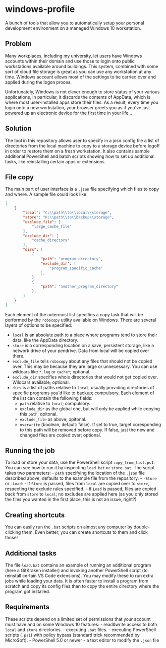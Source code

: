 # windows-profile
A bunch of tools that allow you to automatically setup your personal development environment on a managed Windows 10 workstation.

## Problem
Many workplaces, including my university, let users have Windows accounts within their domain and use those to login onto public workstations available around buildings. This system, combined with some sort of cloud file storage is great as you can use any workstation at any time. Windows account allows most of the settings to be carried over and applied during the logon proces.

Unfortunately, Windows is not clever enough to store status of your various applications, in particular, it discards the contents of AppData, which is where most user-installed apps store their files. As a result, every time you login onto a new workstation, your browser greets you as if you've just powered up an electronic device for the first time in your life...

## Solution
The tool in this repository allows user to specify in a josn config file a list of directories from the local machine to copy to a storage device before logoff in order to restore them on a fresh workstation. It also contains sample additional PowerShell and batch scripts showing how to set up additional tasks, like reinstalling certain apps or extensions.

## File copy
The main part of user interface is a `.json` file specifying which files to copy and where. A sample file could look like:
```json
[
    {
        "local": "C:\\path\\to\\local\\storage",
        "store": "H:\\path\\to\\backup\\storage",
        "exclude_file": [
            "large_cache_file"
        ],
        "exclude_dir": [
            "cache_directory"
        ],
        "dirs": [
            {
                "path": "program_directory",
                "exclude_dir": [
                    "program_specific_cache"
                ],
            }
            {
                "path": "another_program_directory"
            },
        ]
    }
]
```
Each element of the outermost list specifies a copy task that will be performed by the `robocopy` utility available on Windows. There are several layers of options to be specified:
  - `local` is an absolute path to a place where programs tend to store their data, like the AppData directory.
  - `store` is a corresponding location on a save, persistent storage, like a network drive of your pendrive. Data from local will be copied over there.
  - `exclude_file` tells `robocopy` about any files that should not be copied over. This may be because they are large or unnecessary. You can use wildcars like `*.log` or `cache*`; optional.
  - `exclude_dir` specifies whole directories that would not get copied over. Wildcars available; optional.
  - `dirs` is a list of paths relative to `local`, usually providing directories of specific programs you'd like to backup; compulsory. Each element of the list can contain the following fields:
      - `path` relative to `local`; compulsory.
      - `exclude_dir` as the global one, but will only be applied while copying this `path`; opitonal.
      - `exclude_file` as above; opitonal.
      - `overwrite` (boolean, default: false). If set to true, target coresponding to this path will be removed before copy. If false, just the new and changed files are copied over; optional.

## Running the job
To load or store your data, use the PowerShell script `copy_from_list.ps1`. You can see how to run it by inspecting `load.bat` or `store.bat`.
The script takes two parameters:
    - `path` specifying the location of the `.json` file described above, defaults to the example file from the repository.
    - `-Store` or `-Load`:
        - if `Store` is passed, files from `local` are copied over to `store`, respecting the exclude rules specified.
        - if `Load` is passed, files are copied back from `store` to `local`; no excludes are applied here (as you only stored the files you wanted in the first place, this is not an issue, right?)

## Creating shortcuts
You can easily run the `.bat` scripts on almost any computer by double-clicking them. Even better, you can create shortcuts to them and click those!

## Additional tasks
The file `load.bat` contains an example of running an additional program (here a GitKraken installer) and invoking another PowerShell script (to reinstall certain VS Code extensions). You may modify these to run extra jobs while loading your data. It is often faster to install a program from scratch and copy its config files than to copy the entire directory where the program got installed.

## Requirements
These scripts depend on a limited set of permissions that your account must have and on some Windows 10 features:
    - read&write access to both `local` and `store` directories.
    - executing `.bat` files.
    - executing PowerShell scripts (`.ps1`) with policy bypass (standard trick recommended by Micro$oft).
    - PowerShell 5.0 or newer
    - a text editor to modify the `.json` file

